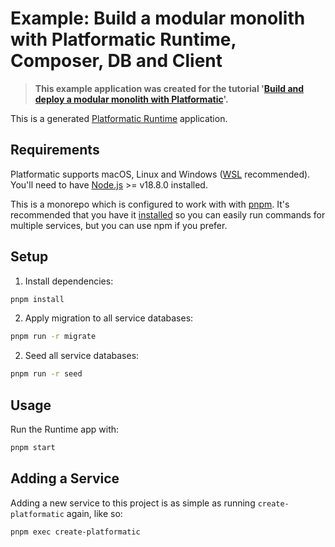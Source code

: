 # Example: Build a modular monolith with Platformatic Runtime, Composer, DB and Client

> **This example application was created for the tutorial '[Build and deploy a modular monolith with Platformatic](https://blog.platformatic.dev/build-and-deploy-a-modular-monolith-with-platformatic)'.**

This is a generated [Platformatic Runtime](https://oss.platformatic.dev/docs/reference/runtime/introduction) application.

## Requirements

Platformatic supports macOS, Linux and Windows ([WSL](https://docs.microsoft.com/windows/wsl/) recommended).
You'll need to have [Node.js](https://nodejs.org/) >= v18.8.0 installed.

This is a monorepo which is configured to work with with [pnpm](https://pnpm.io/). It's recommended that you have it [installed](https://pnpm.io/installation) so you can easily run commands for multiple services, but you can use npm if you prefer.

## Setup

1. Install dependencies:

```bash
pnpm install
```

2. Apply migration to all service databases:

```bash
pnpm run -r migrate
```

2. Seed all service databases:

```bash
pnpm run -r seed
```

## Usage

Run the Runtime app with:

```bash
pnpm start
```

## Adding a Service

Adding a new service to this project is as simple as running `create-platformatic` again, like so:

```bash
pnpm exec create-platformatic
```
